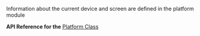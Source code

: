 Information about the current device and screen are defined in the platform module

**API Reference for the** [Platform Class](https://docs.nativescript.org/api-reference/modules/_platform_.html)